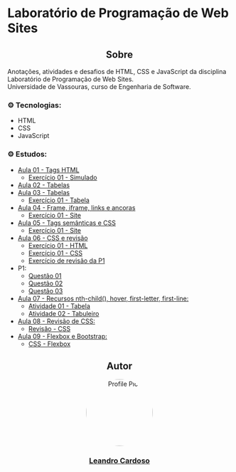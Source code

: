 # Laboratório de Programação de Web Sites

<div align="center">
    <h2>Sobre</h2>
</div>

Anotações, atividades e desafios de HTML, CSS e JavaScript da disciplina Laboratório de Programação de Web Sites.<br>
Universidade de Vassouras, curso de Engenharia de Software.<br>

### ⚙️ Tecnologias:
* HTML
* CSS
* JavaScript

### ⚙️ Estudos:
* [Aula 01 - Tags HTML](https://github.com/Leandro-Cardoso/STUDY-Vassouras-Laboratorio-de-Programacao-de-Web-Sites/blob/main/aula01/aula01-tags-html.html)
    * [Exercício 01 - Simulado](https://github.com/Leandro-Cardoso/STUDY-Vassouras-Laboratorio-de-Programacao-de-Web-Sites/blob/main/aula01/exercicio01-simulado.html)
* [Aula 02 - Tabelas](https://github.com/Leandro-Cardoso/STUDY-Vassouras-Laboratorio-de-Programacao-de-Web-Sites/blob/main/aula02/aula02-tabelas.html)
* [Aula 03 - Tabelas](https://github.com/Leandro-Cardoso/STUDY-Vassouras-Laboratorio-de-Programacao-de-Web-Sites/blob/main/aula03/aula03-tabelas.html)
    * [Exercício 01 - Tabela](https://github.com/Leandro-Cardoso/STUDY-Vassouras-Laboratorio-de-Programacao-de-Web-Sites/blob/main/aula03/exercicio01-tabela.html)
* [Aula 04 - Frame, iframe, links e ancoras](https://github.com/Leandro-Cardoso/STUDY-Vassouras-Laboratorio-de-Programacao-de-Web-Sites/blob/main/aula04/aula04.html)
    * [Exercício 01 - Site](https://github.com/Leandro-Cardoso/STUDY-Vassouras-Laboratorio-de-Programacao-de-Web-Sites/blob/main/aula04/exercicio01-site.html)
* [Aula 05 - Tags semânticas e CSS](https://github.com/Leandro-Cardoso/STUDY-Vassouras-Laboratorio-de-Programacao-de-Web-Sites/blob/main/aula05/aula05.html)
    * [Exercício 01 - Site](https://github.com/Leandro-Cardoso/STUDY-Vassouras-Laboratorio-de-Programacao-de-Web-Sites/blob/main/aula05/exercicio01-site-tag-semantica.html)
* [Aula 06 - CSS e revisão](https://github.com/Leandro-Cardoso/STUDY-Vassouras-Laboratorio-de-Programacao-de-Web-Sites/blob/main/aula06/aula06.html)
    * [Exercício 01 - HTML](https://github.com/Leandro-Cardoso/STUDY-Vassouras-Laboratorio-de-Programacao-de-Web-Sites/blob/main/aula06/exercicio01.html)
    * [Exercício 01 - CSS](https://github.com/Leandro-Cardoso/STUDY-Vassouras-Laboratorio-de-Programacao-de-Web-Sites/blob/main/aula06/style.css)
    * [Exercício de revisão da P1](https://github.com/Leandro-Cardoso/STUDY-Vassouras-Laboratorio-de-Programacao-de-Web-Sites/blob/main/aula06/exercicio-p1.html)
* P1:
    * [Questão 01](https://github.com/Leandro-Cardoso/STUDY-Vassouras-Laboratorio-de-Programacao-de-Web-Sites/blob/main/p1/questao01.html)
    * [Questão 02](https://github.com/Leandro-Cardoso/STUDY-Vassouras-Laboratorio-de-Programacao-de-Web-Sites/blob/main/p1/questao02.html)
    * [Questão 03](https://github.com/Leandro-Cardoso/STUDY-Vassouras-Laboratorio-de-Programacao-de-Web-Sites/blob/main/p1/questao03.html)
* [Aula 07 - Recursos nth-child(), hover, first-letter, first-line:](https://github.com/Leandro-Cardoso/STUDY-Vassouras-Laboratorio-de-Programacao-de-Web-Sites/blob/main/aula07/aula07.html)
    * [Atividade 01 - Tabela](https://github.com/Leandro-Cardoso/STUDY-Vassouras-Laboratorio-de-Programacao-de-Web-Sites/blob/main/aula07/atividade01-tabela.html)
    * [Atividade 02 - Tabuleiro](https://github.com/Leandro-Cardoso/STUDY-Vassouras-Laboratorio-de-Programacao-de-Web-Sites/blob/main/aula07/atividade02-tabuleiro.html)
* [Aula 08 - Revisão de CSS:](https://github.com/Leandro-Cardoso/STUDY-Vassouras-Laboratorio-de-Programacao-de-Web-Sites/blob/main/aula08/aula08.html)
    * [Revisão - CSS](https://github.com/Leandro-Cardoso/STUDY-Vassouras-Laboratorio-de-Programacao-de-Web-Sites/blob/main/aula08/aula08.css)
* [Aula 09 - Flexbox e Bootstrap:](https://github.com/Leandro-Cardoso/STUDY-Vassouras-Laboratorio-de-Programacao-de-Web-Sites/blob/main/aula09/aula09.html)
    * [CSS - Flexbox](https://github.com/Leandro-Cardoso/STUDY-Vassouras-Laboratorio-de-Programacao-de-Web-Sites/blob/main/aula09/aula09.css)

<div align="center">
    <h2>Autor</h2>
    <a href="https://github.com/Leandro-Cardoso" target="_blank">
        <img src="https://avatars.githubusercontent.com/u/41876952?v=4" alt="Profile Pic" width="150" style="border-radius: 50%"/>
        <h3>Leandro Cardoso</h3>
    </a>
</div>
